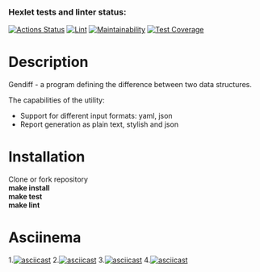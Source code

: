 ### Hexlet tests and linter status:
[![Actions Status](https://github.com/Wenn911/frontend-project-lvl2/workflows/hexlet-check/badge.svg)](https://github.com/Wenn911/frontend-project-lvl2/actions)
[![Lint](https://github.com/Wenn911/frontend-project-lvl2/actions/workflows/CI.yml/badge.svg)](https://github.com/Wenn911/frontend-project-lvl2/actions)
[![Maintainability](https://api.codeclimate.com/v1/badges/866b08ec9bd287500a2a/maintainability)](https://codeclimate.com/github/Wenn911/frontend-project-lvl2/maintainability)
[![Test Coverage](https://api.codeclimate.com/v1/badges/866b08ec9bd287500a2a/test_coverage)](https://codeclimate.com/github/Wenn911/frontend-project-lvl2/test_coverage)

# Description
Gendiff - a program defining the difference between two data structures.

The capabilities of the utility:

* Support for different input formats: yaml, json
* Report generation as plain text, stylish and json

# Installation
Clone or fork repository  
**make install**  
**make test**  
**make lint**  

# Asciinema

1.[![asciicast](https://asciinema.org/a/66OpPrsbXtFRr0HSKGxKgd76X.svg)](https://asciinema.org/a/66OpPrsbXtFRr0HSKGxKgd76X)
2.[![asciicast](https://asciinema.org/a/YyI6H5bIhZgFYbxSEv6ooaQck.svg)](https://asciinema.org/a/YyI6H5bIhZgFYbxSEv6ooaQck)
3.[![asciicast](https://asciinema.org/a/irqqlGBrsHh01vdFWyER23hyL.svg)](https://asciinema.org/a/irqqlGBrsHh01vdFWyER23hyL)
4.[![asciicast](https://asciinema.org/a/acSwWlS6hKc5dgaDIMndDVRGO.svg)](https://asciinema.org/a/acSwWlS6hKc5dgaDIMndDVRGO)
